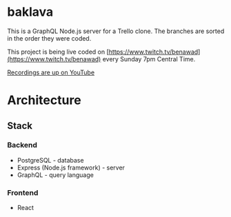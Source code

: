 # baklava

This is a GraphQL Node.js server for a Trello clone. The branches are sorted in the order they were coded.

This project is being live coded on [https://www.twitch.tv/benawad](https://www.twitch.tv/benawad) every Sunday 7pm Central Time.

[Recordings are up on YouTube](https://www.youtube.com/playlist?list=PLN3n1USn4xlkC8xrNQoB4juXlqhxsx4xU)

# Architecture

## Stack

### Backend
* PostgreSQL - database
* Express (Node.js framework) - server
* GraphQL - query language 

### Frontend
* React
